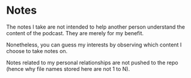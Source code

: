 # Notes

The notes I take are not intended to help another person understand the content of the podcast. They are merely for my benefit.

Nonetheless, you can guess my interests by observing which content I choose to take notes on.

Notes related to my personal relationships are not pushed to the repo (hence why file names stored here are not 1 to N).